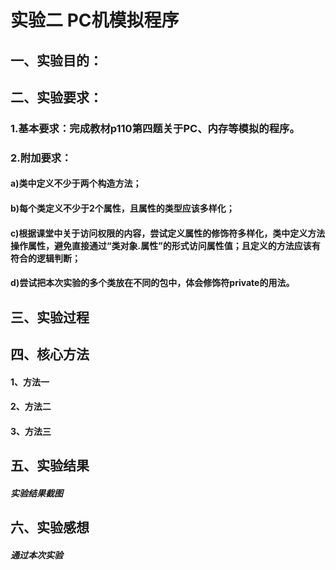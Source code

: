 # 实验二 PC机模拟程序
## 一、实验目的：
## 二、实验要求：
### 1.基本要求：完成教材p110第四题关于PC、内存等模拟的程序。
### 2.附加要求：
#### a)类中定义不少于两个构造方法；
#### b)每个类定义不少于2个属性，且属性的类型应该多样化；
#### c)根据课堂中关于访问权限的内容，尝试定义属性的修饰符多样化，类中定义方法操作属性，避免直接通过“类对象.属性”的形式访问属性值；且定义的方法应该有符合的逻辑判断；
#### d)尝试把本次实验的多个类放在不同的包中，体会修饰符private的用法。
## 三、实验过程
## 四、核心方法
#### 1、方法一
#### 2、方法二
#### 3、方法三
## 五、实验结果
##### 实验结果截图
## 六、实验感想
##### 通过本次实验
